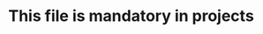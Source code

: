 <!DOCTYPE html>

<html lang="en">

<head>

  <title>Hello, world!</title>

  <meta charset="UTF-8" />

  <meta name="viewport" content="width=device-width,initial-scale=1" />

  <meta name="description" content="" />

</head>

<body>

  <h1>This file is mandatory in projects</h1>

</body>

</html>
